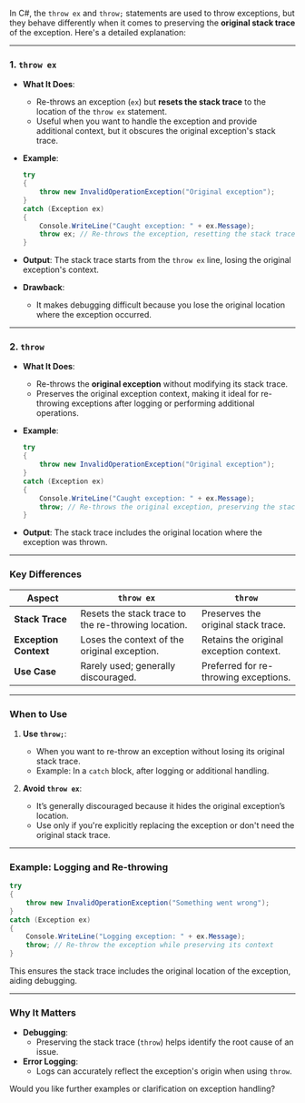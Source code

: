 In C#, the `throw ex` and `throw;` statements are used to throw exceptions, but they behave differently when it comes to preserving the **original stack trace** of the exception. Here's a detailed explanation:

---

### **1. `throw ex`**

- **What It Does**:

  - Re-throws an exception (`ex`) but **resets the stack trace** to the location of the `throw ex` statement.
  - Useful when you want to handle the exception and provide additional context, but it obscures the original exception's stack trace.

- **Example**:

  ```csharp
  try
  {
      throw new InvalidOperationException("Original exception");
  }
  catch (Exception ex)
  {
      Console.WriteLine("Caught exception: " + ex.Message);
      throw ex; // Re-throws the exception, resetting the stack trace
  }
  ```

- **Output**:
  The stack trace starts from the `throw ex` line, losing the original exception's context.

- **Drawback**:
  - It makes debugging difficult because you lose the original location where the exception occurred.

---

### **2. `throw`**

- **What It Does**:

  - Re-throws the **original exception** without modifying its stack trace.
  - Preserves the original exception context, making it ideal for re-throwing exceptions after logging or performing additional operations.

- **Example**:

  ```csharp
  try
  {
      throw new InvalidOperationException("Original exception");
  }
  catch (Exception ex)
  {
      Console.WriteLine("Caught exception: " + ex.Message);
      throw; // Re-throws the original exception, preserving the stack trace
  }
  ```

- **Output**:
  The stack trace includes the original location where the exception was thrown.

---

### **Key Differences**

| **Aspect**            | **`throw ex`**                                      | **`throw`**                             |
| --------------------- | --------------------------------------------------- | --------------------------------------- |
| **Stack Trace**       | Resets the stack trace to the re-throwing location. | Preserves the original stack trace.     |
| **Exception Context** | Loses the context of the original exception.        | Retains the original exception context. |
| **Use Case**          | Rarely used; generally discouraged.                 | Preferred for re-throwing exceptions.   |

---

### **When to Use**

1. **Use `throw;`**:

   - When you want to re-throw an exception without losing its original stack trace.
   - Example: In a `catch` block, after logging or additional handling.

2. **Avoid `throw ex`**:
   - It’s generally discouraged because it hides the original exception’s location.
   - Use only if you're explicitly replacing the exception or don't need the original stack trace.

---

### **Example: Logging and Re-throwing**

```csharp
try
{
    throw new InvalidOperationException("Something went wrong");
}
catch (Exception ex)
{
    Console.WriteLine("Logging exception: " + ex.Message);
    throw; // Re-throw the exception while preserving its context
}
```

This ensures the stack trace includes the original location of the exception, aiding debugging.

---

### **Why It Matters**

- **Debugging**:
  - Preserving the stack trace (`throw`) helps identify the root cause of an issue.
- **Error Logging**:
  - Logs can accurately reflect the exception's origin when using `throw`.

Would you like further examples or clarification on exception handling?
